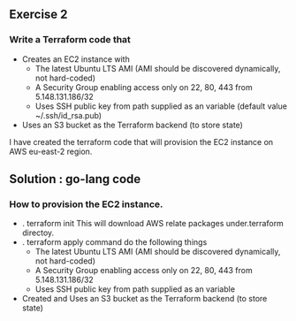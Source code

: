 ## Exercise 2
### Write a Terraform code that
* Creates an EC2 instance with
  * The latest Ubuntu LTS AMI (AMI should be discovered dynamically, not hard-coded)
  * A Security Group enabling access only on 22, 80, 443 from 5.148.131.186/32
  * Uses SSH public key from path supplied as an variable (default value
    ~/.ssh/id_rsa.pub)
* Uses an S3 bucket as the Terraform backend (to store state)

I have created the terraform code that will provision the EC2 instance on AWS eu-east-2 region.
## Solution : go-lang code
### How to provision the EC2 instance.
* .  terraform init
This will download AWS relate packages under.terraform directoy.
* . terraform apply command do the following things
  * The latest Ubuntu LTS AMI (AMI should be discovered dynamically, not hard-coded)
  * A Security Group enabling access only on 22, 80, 443 from 5.148.131.186/32
  * Uses SSH public key from path supplied as an variable 
* Created and Uses an S3 bucket as the Terraform backend (to store state)
